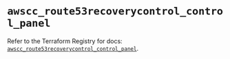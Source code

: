 # `awscc_route53recoverycontrol_control_panel`

Refer to the Terraform Registry for docs: [`awscc_route53recoverycontrol_control_panel`](https://registry.terraform.io/providers/hashicorp/awscc/0.70.0/docs/resources/route53recoverycontrol_control_panel).
